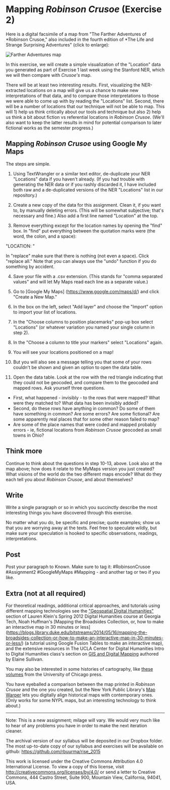 # Mapping *Robinson Crusoe* (Exercise 2)

Here is a digital facsimile of a map from "The Farther Adventures of *Robinson Crusoe," also included in the fourth edition of *The Life and Strange Surprising Adventures" (click to enlarge):

![Farther Adventures map](http://pierre-marteau.com/editions/1719-robinson-crusoe/illus/1719-rc-vol-2-map.png)

In this exercise, we will create a simple visualization of the "Location" data you generated as part of Exercise 1 last week using the Stanford NER, which we will then compare with *Crusoe's* map.

There will be at least two interesting results. First, visualizing the NER-extracted locations on a map will give us a chance to make new interpretations of that data, and to compare those interpretations to those we were able to come up with by reading the "Locations" list. Second, there will be a number of locations that our technique will not be able to map. This will 1) help us think critically about our tools and technique but also 2) help us think a bit about fiction vs referential locations in *Robinson Crusoe*. (We'll also want to keep the latter results in mind for potential comparison to later fictional works as the semester progress.)

## Mapping *Robinson Crusoe* using Google My Maps

The steps are simple.

1.  Using TextWrangler or a similar text editor, de-duplicate your NER "Locations" data if you haven't already. (If you had trouble with generating the NER data or if you rashly discarded it, I have included both raw and a de-duplicated versions of the NER "Locations" list in our repository.)

2. Create a new copy of the data for this assignment. Clean it, if you want to, by manually deleting errors. (This will be somewhat subjective; that's necessary and fine.) Also add a first line named "Location" at the top.

3. Remove everything except for the location names by opening the "find" box. In "find" put everything between the quotation marks were (the word, the colon, and a space):

"LOCATION: "

In "replace" make sure that there is nothing (not even a space).  Click "replace all." Note that you can always use the "undo" function if you do something by accident.

4. Save your file with a .csv extension. (This stands for "comma separated values" and will let My Maps read each line as a separate value.)

5.  Go to [Google My Maps] (https://www.google.com/maps/d/) and click "Create a New Map."

6.  In the box on the left, select "Add layer" and choose the "Import" option to import your list of locations.

7. In the "Choose columns to position placemarks" pop-up box select "Locations" (or whatever variation you named your single column in step 2).

8. In the "Choose a column to title your markers" select "Locations" again.

9. You will see your locations positioned on a map!

10. But you will also see a message telling you that some of your rows couldn't be shown and given an option to open the data table.

10. Open the data table. Look at the row with the red triangle indicating that they could not be geocoded, and compare them to the geocoded and mapped rows. Ask yourself three questions.
+ First, what happened - invisibly - to the rows that were mapped? What were they matched to? What data has been invisibly added?
+ Second, do these rows have anything in common? Do some of them have something in common? Are some errors? Are some fictional? Are some apparently real places that for some other reason failed to map?
+ Are some of the place names that were coded and mapped probably errors - ie, fictional locations from *Robinson Crusoe* geocoded as small towns in Ohio?

## Think more

Continue to think about the questions in step 10-13, above. Look also at the map above; how does it relate to the MyMaps version you just created? What visions of the world do the two different maps encode? What do they each tell you about *Robinson Crusoe*, and about themselves?

## Write

Write a single paragraph or so in which you succinctly describe the most interesting things you have discovered through this exercise.

No matter what you do, be specific and precise; quote examples; show us that you are worrying away at the texts. Feel free to speculate wildly, but make sure your speculation is hooked to specific observations, readings, interpretations.

## Post

Post your paragraph to Known. Make sure to tag it:  #RobinsonCrusoe #Assignment2 #GoogleMyMaps #Mapping - and another tag or two if you like.

## Extra (not at all required)

For theoretical readings, additional critical approaches,  and tutorials using different mapping technologies see the ["Geospatial Digital Humanities"](http://lkleincourses.lmc.gatech.edu/dh12/schedule/#geo) section of Lauren Klein's Spring 2012 Digital Humanities course at Georgia Tech, Noah Huffman's [Mapping the Broadsides Collection, or, how to make an interactive map in 30 minutes or less]
(https://blogs.library.duke.edu/bitstreams/2014/05/16/mapping-the-broadsides-collection-or-how-to-make-an-interactive-map-in-30-minutes-or-less/) (a tutorial using Google Fusion Tables to make an interactive map), and the extensive resources in The UCLA Center for Digital Humanities Intro to Digital Humanities class's section on [GIS and Digital Mapping](http://dh101.humanities.ucla.edu/?page_id=244) authored by Elaine Sullivan.

You may also be interested in some histories of cartography, like [these volumes](http://www.press.uchicago.edu/books/HOC/index.html) from the University of Chicago press.

You have eyeballed a comparison between the map printed in *Robinson Crusoe* and the one you created, but the New York Public Library's [Map Warper](http://maps.nypl.org/warper/) lets you digitally align historical maps with contemporary ones. (Only works for some NYPL maps, but an interesting technology to think about.)

----------


Note: This is a new assignment; milage will vary. We would very much like to hear of any problems you have in order to make the next iteration cleaner.

The archival version of our syllabus will be deposited in our Dropbox folder. The most up-to-date copy of our syllabus and exercises will be available on github: https://github.com/rbuurma/rise_2015

This work is licensed under the Creative Commons Attribution 4.0 International License. To view a copy of this license, visit http://creativecommons.org/licenses/by/4.0/ or send a letter to Creative Commons, 444 Castro Street, Suite 900, Mountain View, California, 94041, USA.
